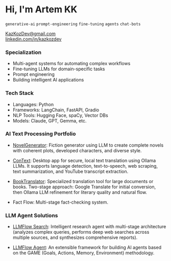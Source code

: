 # Hi, I'm Artem KK
`generative-ai` `prompt-engineering` `fine-tuning` `agents` `chat-bots` 

KazKozDev@gmail.com  
[linkedin.com/in/kazkozdev](https://linkedin.com/in/kazkozdev)

### Specialization
- Multi-agent systems for automating complex workflows  
- Fine-tuning LLMs for domain-specific tasks  
- Prompt engineering 
- Building intelligent AI applications  

### Tech Stack
- Languages: Python
- Frameworks: LangChain, FastAPI, Gradio
- NLP Tools: Hugging Face, spaCy, Vector DBs
- Models: Claude, GPT, Gemma, etc.

### AI Text Processing Portfolio

- [NovelGenerator](https://github.com/KazKozDev/NovelGenerator): Fiction generator using LLM to create complete novels with coherent plots, developed characters, and diverse style.

- [ConText](https://github.com/KazKozDev/ConText): Desktop app for secure, local text translation using Ollama LLMs. It supports language detection, text-to-speech, web scraping, text summarization, and YouTube transcript extraction.

- [BookTranslator](https://github.com/KazKozDev/book-translator): Specialized translation tool for large documents or books. Two-stage approach: Google Translate for initial conversion, then Ollama LLM refinement for literary quality and natural flow.

- Fact Flow: Multi-stage fact-checking system.


### LLM Agent Solutions

- [LLMFlow Search](https://github.com/KazKozDev/llmflow-search): Intelligent research agent with multi-stage architecture (analyzes complex queries, performs deep web searches across multiple sources, and synthesizes comprehensive reports).  

- [LLMFlow Agent](https://github.com/KazKozDev/LLMFlow): An extensible framework for building AI agents based on the GAME (Goals, Actions, Memory, Environment) methodology.

  
